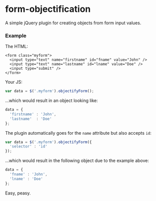 # form-objectification

A simple jQuery plugin for creating objects from form input values.

### Example

The HTML:
```
<form class="myform">
  <input type="text" name="firstname" id="fname" value="John" />
  <input type="text" name="lastname" id="lname" value="Doe" />
  <input type="submit" />
</form>
```

Your JS:
```javascript
var data = $('.myform').objectifyForm();
```

...which would result in an object looking like:

```javascript
data = {
  'firstname' : 'John',
  'lastname'  : 'Doe'
};
```

The plugin automatically goes for the `name` attribute but also accepts `id`:

```javascript
var data = $('.myform').objectifyForm({
  'selector' : 'id'
});
```

...which would result in the following object due to the example above:

```javascript
data = {
  'fname' : 'John',
  'lname' : 'Doe'
};
```

Easy, peasy.
